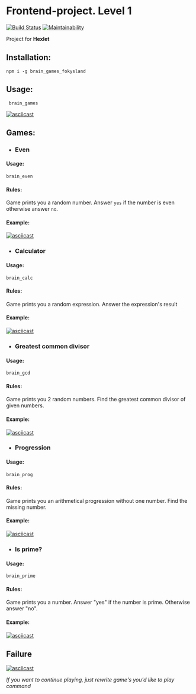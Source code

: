 # Frontend-project. Level 1
[![Build Status](https://travis-ci.org/fokysland/frontend-project-lvl1.svg?branch=master)](https://travis-ci.org/fokysland/frontend-project-lvl1)
[![Maintainability](https://api.codeclimate.com/v1/badges/e0fc3fc8b21d8737738a/maintainability)](https://codeclimate.com/github/fokysland/frontend-project-lvl1/maintainability)

Project for **Hexlet**

## Installation: 
`npm i -g brain_games_fokysland`
## Usage: 
` brain_games`

[![asciicast](https://asciinema.org/a/oWyL245kaEJeqvhKCvgVU8aP2.svg)](https://asciinema.org/a/oWyL245kaEJeqvhKCvgVU8aP2)

## Games: 
- ### Even
#### Usage:
`brain_even`
#### Rules:
Game prints you a random number. Answer `yes`  if the number is even otherwise answer `no`.
#### Example:
[![asciicast](https://asciinema.org/a/MA0lmOvhYLwDd8xFI1ZswLQso.svg)](https://asciinema.org/a/MA0lmOvhYLwDd8xFI1ZswLQso)

- ### Calculator
#### Usage:
`brain_calc`
#### Rules:
Game prints you a random expression. Answer the expression's result
#### Example:
[![asciicast](https://asciinema.org/a/2h4LAhrQzPhNq4kqUlLjWaWsI.svg)](https://asciinema.org/a/2h4LAhrQzPhNq4kqUlLjWaWsI)

- ### Greatest common divisor
#### Usage:
`brain_gcd`
#### Rules:
Game prints you 2 random numbers. Find the greatest common divisor of given numbers.
#### Example:
[![asciicast](https://asciinema.org/a/5wWTxZ76r1TlepPpLrZgmVOI6.svg)](https://asciinema.org/a/5wWTxZ76r1TlepPpLrZgmVOI6)

- ### Progression
#### Usage:
`brain_prog`
#### Rules:
Game prints you an arithmetical progression without one number. Find the missing number.
#### Example:
[![asciicast](https://asciinema.org/a/dajf0E8V7t7y5xt7McH2o0tii.svg)](https://asciinema.org/a/dajf0E8V7t7y5xt7McH2o0tii)

- ### Is prime?
#### Usage:
`brain_prime`
#### Rules:
Game prints you a number. Answer "yes" if the number is prime. Otherwise answer "no".  
#### Example:
[![asciicast](https://asciinema.org/a/SO4RFRyWe5QrMcpir8vKTuome.svg)](https://asciinema.org/a/SO4RFRyWe5QrMcpir8vKTuome)

## Failure
[![asciicast](https://asciinema.org/a/Z6CmUlMts8dSUHOoKuYSEENVl.svg)](https://asciinema.org/a/Z6CmUlMts8dSUHOoKuYSEENVl)

*If you want to continue playing, just rewrite game's you'd like to play command*